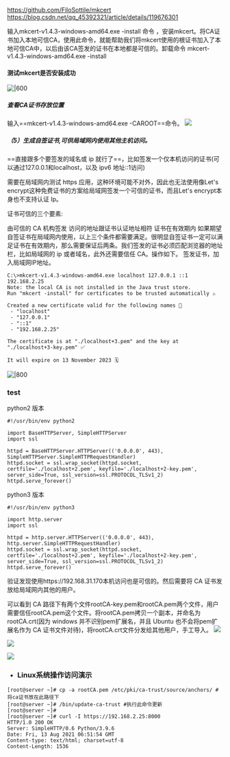 https://github.com/FiloSottile/mkcert
https://blog.csdn.net/qq_45392321/article/details/119676301

输入mkcert-v1.4.3-windows-amd64.exe -install 命令 ，安装mkcert。将CA证书加入本地可信CA，使用此命令，就能帮助我们将mkcert使用的根证书加入了本地可信CA中，以后由该CA签发的证书在本地都是可信的。卸载命令 mkcert-v1.4.3-windows-amd64.exe -install
#### 测试mkcert是否安装成功
![|600](https://i-blog.csdnimg.cn/blog_migrate/0a45fb98a5cfa41635ca52d7a2ce7c80.png)
##### 查看CA证书存放位置
输入==mkcert-v1.4.3-windows-amd64.exe -CAROOT==命令。
![](https://i-blog.csdnimg.cn/blog_migrate/3136ac7e9092a11cfb399b2417a8df6a.png)

##### （5）生成自签证书,可供局域网内使用其他主机访问。
==直接跟多个要签发的域名或 ip 就行了==，比如签发一个仅本机访问的证书(可以通过127.0.0.1和localhost，以及 ipv6 地址::1访问)

需要在局域网内测试 https 应用，这种环境可能不对外，因此也无法使用像Let's encrypt这种免费证书的方案给局域网签发一个可信的证书，而且Let's encrypt本身也不支持认证 Ip。

证书可信的三个要素:

由可信的 CA 机构签发
访问的地址跟证书认证地址相符
证书在有效期内
如果期望自签证书在局域网内使用，以上三个条件都需要满足。很明显自签证书一定可以满足证书在有效期内，那么需要保证后两条。我们签发的证书必须匹配浏览器的地址栏，比如局域网的 ip 或者域名，此外还需要信任 CA。操作如下。
签发证书，加入局域网IP地址。

```
C:\>mkcert-v1.4.3-windows-amd64.exe localhost 127.0.0.1 ::1 192.168.2.25
Note: the local CA is not installed in the Java trust store.
Run "mkcert -install" for certificates to be trusted automatically ⚠️

Created a new certificate valid for the following names 📜
 - "localhost"
 - "127.0.0.1"
 - "::1"
 - "192.168.2.25"

The certificate is at "./localhost+3.pem" and the key at "./localhost+3-key.pem" ✅

It will expire on 13 November 2023 🗓

```

![|800](https://i-blog.csdnimg.cn/blog_migrate/6bc4321293a024a92d65058bf406de5a.png)

### test
python2 版本
```
#!/usr/bin/env python2

import BaseHTTPServer, SimpleHTTPServer
import ssl

httpd = BaseHTTPServer.HTTPServer(('0.0.0.0', 443), SimpleHTTPServer.SimpleHTTPRequestHandler)
httpd.socket = ssl.wrap_socket(httpd.socket, certfile='./localhost+2.pem', keyfile='./localhost+2-key.pem', server_side=True, ssl_version=ssl.PROTOCOL_TLSv1_2)
httpd.serve_forever()
```
python3 版本
```
#!/usr/bin/env python3

import http.server
import ssl

httpd = http.server.HTTPServer(('0.0.0.0', 443), http.server.SimpleHTTPRequestHandler)
httpd.socket = ssl.wrap_socket(httpd.socket, certfile='./localhost+2.pem', keyfile='./localhost+2-key.pem', server_side=True, ssl_version=ssl.PROTOCOL_TLSv1_2)
httpd.serve_forever()
```

验证发现使用https://192.168.31.170本机访问也是可信的。然后需要将 CA 证书发放给局域网内其他的用户。

可以看到 CA 路径下有两个文件rootCA-key.pem和rootCA.pem两个文件，用户需要信任rootCA.pem这个文件。将rootCA.pem拷贝一个副本，并命名为rootCA.crt(因为 windows 并不识别pem扩展名，并且 Ubuntu 也不会将pem扩展名作为 CA 证书文件对待)，将rootCA.crt文件分发给其他用户，手工导入。
![](https://i-blog.csdnimg.cn/blog_migrate/47edc2c8e9fe5fe04668ba3263a1743e.png)

![](https://i-blog.csdnimg.cn/blog_migrate/dcfca6ceee7d0bc51c46f1465499f4c0.png)

![](https://i-blog.csdnimg.cn/blog_migrate/64a190cf4c486d6044a22de916db500d.png)


- ### Linux系统操作访问演示
```
[root@server ~]# cp -a rootCA.pem /etc/pki/ca-trust/source/anchors/ #将ca证书放在此路径下
[root@server ~]# /bin/update-ca-trust #执行此命令更新
[root@server ~]#
[root@server ~]# curl -I https://192.168.2.25:8000
HTTP/1.0 200 OK
Server: SimpleHTTP/0.6 Python/3.9.6
Date: Fri, 13 Aug 2021 06:51:54 GMT
Content-type: text/html; charset=utf-8
Content-Length: 1536
```